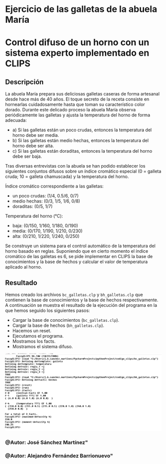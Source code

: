 # Ejercicio de las galletas de la abuela María

# Control difuso de un horno con un sistema experto implementado en CLIPS

## Descripción

La abuela María prepara sus deliciosas galletas caseras de forma artesanal desde hace más
de 40 años. El toque secreto de la receta consiste en hornearlas cuidadosamente hasta que
toman su característico color dorado. Durante este delicado proceso la abuela María
observa periódicamente las galletas y ajusta la temperatura del horno de forma adecuada:
- a) Si las galletas están un poco crudas, entonces la temperatura del horno debe ser media.
- b) Si las galletas están medio hechas, entonces la temperatura del horno debe ser alta.
- c) Si las galletas están doraditas, entonces la temperatura del horno debe ser baja.

Tras diversas entrevistas con la abuela se han podido establecer los siguientes conjuntos
difusos sobre un índice cromático especial (0 = galleta cruda; 10 = galleta chamuscada) y la
temperatura del horno.

Índice cromático correspondiente a las galletas:
-  un poco crudas: (1/4, 0.5/6, 0/7)
-  medio hechas: (0/3, 1/5, 1/6, 0/8)
-  doraditas: (0/5, 1/7)

Temperatura del horno (°C):
- baja: (0/150, 1/160, 1/180, 0/190)
- media: (0/170, 1/190, 1/210, 0/230)
- alta: (0/210, 1/220, 1/240, 0/250)

Se construye un sistema para el control automático de la temperatura del horno basado en
reglas. Suponiendo que en cierto momento el índice cromático de las galletas es 6, se pide
implementar en CLIPS la base de conocimientos y la base de hechos y calcular el valor de
temperatura aplicado al horno.

## Resultado

Hemos creado los archivos `bc_galletas.clp` y `bh_galletas.clp` que contienen la base de conocimientos y la base de hechos respectivamente. 
A continuación se muestra el resultado de la ejecución del programa en la que hemos seguido los siguientes pasos:
- Cargar la base de conocimientos (`bc_galletas.clp`).
- Cargar la base de hechos (`bh_galletas.clp`).
- Hacemos un reset.
- Ejecutamos el programa.
- Mostramos los facts.
- Mostramos el sistema difuso.

![Diagrama del proyecto](images/result.png)

### @Autor: José Sánchez Martínez"
### @Autor: Alejandro Fernández Barrionuevo"
